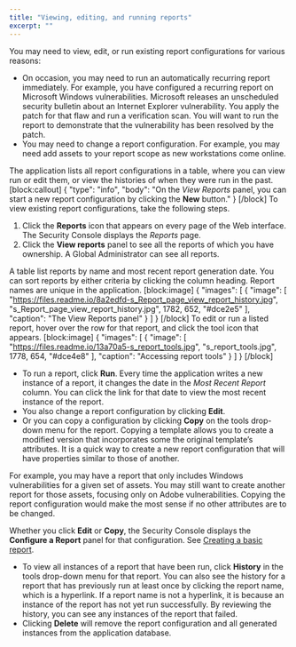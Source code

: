 ```yaml
---
title: "Viewing, editing, and running reports"
excerpt: ""
---
```

You may need to view, edit, or run existing report configurations for various reasons:

* On occasion, you may need to run an automatically recurring report immediately. For example, you have configured a recurring report on Microsoft Windows vulnerabilities. Microsoft releases an unscheduled security bulletin about an Internet Explorer vulnerability. You apply the patch for that flaw and run a verification scan. You will want to run the report to demonstrate that the vulnerability has been resolved by the patch.
* You may need to change a report configuration. For example, you may need add assets to your report scope as new workstations come online.

The application lists all report configurations in a table, where you can view run or edit them, or view the histories of when they were run in the past.
[block:callout]
{
  "type": "info",
  "body": "On the _View Reports_ panel, you can start a new report configuration by clicking the **New** button."
}
[/block]
To view existing report configurations, take the following steps.

1. Click the **Reports** icon that appears on every page of the Web interface. The Security Console displays the _Reports_ page.
2. Click the **View reports** panel to see all the reports of which you have ownership. A Global Administrator can see all reports.

A table list reports by name and most recent report generation date. You can sort reports by either criteria by clicking the column heading. Report names are unique in the application.
[block:image]
{
  "images": [
    {
      "image": [
        "https://files.readme.io/8a2edfd-s_Report_page_view_report_history.jpg",
        "s_Report_page_view_report_history.jpg",
        1782,
        652,
        "#dce2e5"
      ],
      "caption": "The View Reports panel"
    }
  ]
}
[/block]
To edit or run a listed report, hover over the row for that report, and click the tool icon that appears.
[block:image]
{
  "images": [
    {
      "image": [
        "https://files.readme.io/13a70a5-s_report_tools.jpg",
        "s_report_tools.jpg",
        1778,
        654,
        "#dce4e8"
      ],
      "caption": "Accessing report tools"
    }
  ]
}
[/block]
* To run a report, click **Run**.
Every time the application writes a new instance of a report, it changes the date in the _Most Recent Report_ column. You can click the link for that date to view the most recent instance of the report.
* You also change a report configuration by clicking **Edit**.
* Or you can copy a configuration by clicking **Copy** on the tools drop-down menu for the report. Copying a template allows you to create a modified version that incorporates some the original template’s attributes. It is a quick way to create a new report configuration that will have properties similar to those of another.

For example, you may have a report that only includes Windows vulnerabilities for a given set of assets. You may still want to create another report for those assets, focusing only on Adobe vulnerabilities. Copying the report configuration would make the most sense if no other attributes are to be changed.

Whether you click **Edit** or **Copy**, the Security Console displays the **Configure a Report** panel for that configuration. See [Creating a basic report](doc:creating-a-basic-report).

* To view all instances of a report that have been run, click **History** in the tools drop-down menu for that report. You can also see the history for a report that has previously run at least once by clicking the report name, which is a hyperlink. If a report name is not a hyperlink, it is because an instance of the report has not yet run successfully. By reviewing the history, you can see any instances of the report that failed.
* Clicking **Delete** will remove the report configuration and all generated instances from the application database.